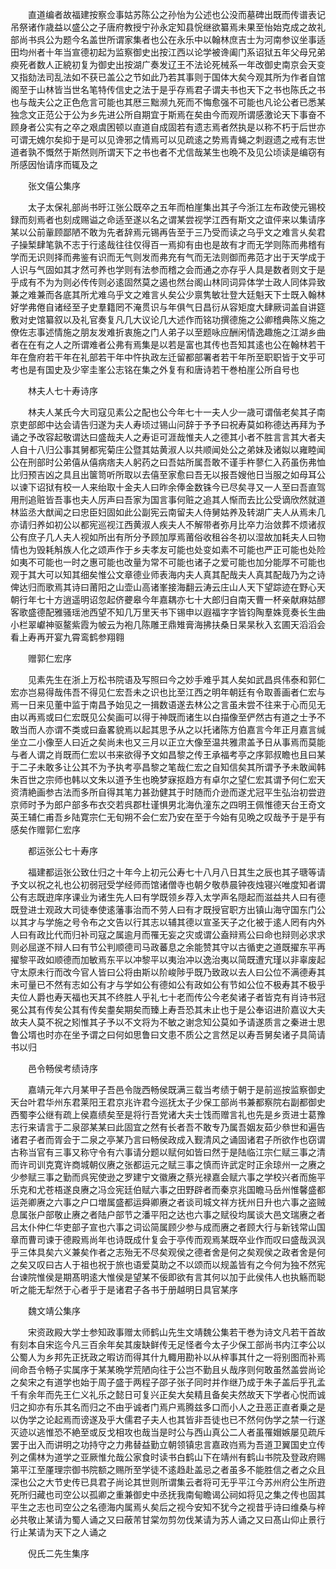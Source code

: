 <!-- { "loadSidebar": true } -->
　　直道编者故福建按察佥事姑苏陈公之孙怡为公述也公没而墓碑出既而传谱表记吊祭诸作歳益以盛公之子唐府教授宁孙永定知县恱继欲纂焉未果至怡始克成之故礼部尚书呉公为题今名盖世所谓家集者也公在永乐中以翰林庶吉士为河南参议坐事适田均州者十年当宣德初起为监察御史出按江西以论学被谗阖门系诏狱五年父母兄弟瘐死者数人正綂初复为御史出按湖广奏发辽王不法论死械系一年改御史南京会天变又指劾法司乱法如不获已盖公之节如此乃若其事则于国体大矣今观其所为作者自馆阁至于山林皆当世名笔特传信史之法于是乎存焉君子谓夫书也天下之书也陈氏之书也与哉夫公之正色危言可能也其厯三黜濒九死而不悔愈强不可能也凡论公者已悉某独念文正范公于公为乡先进公所自期宜于斯焉在矣由今而观所谓感激论天下事奋不顾身者公实有之卒之艰虞困顿以直道自成固若有遗志焉者然执是以称不朽于后世亦可谓无媿尔矣抑于是可以见谗邪之情焉可以见疏逺之势焉青蝇之刺遐遗之戒有志世道者孰不慨然于斯然则所谓天下之书也者不尤信哉某生也晩不及见公顷读是编窃有所感因怡请序而辄及之

　　张文僖公集序

　　太子太保礼部尚书旴江张公既卒之五年而柏崖集出其子今浙江左布政使元锡校録而刻焉者也刻成赐谥之命适至遂以名之谓某尝视学江西有斯文之谊伻来以集请序某以公前軰顾鄙陋不敢为先者辞焉元锡再告至于三乃受而读之乌乎文之难言乆矣君子操椠肆笔孰不志于行逺哉往往仅得百一焉抑有由也是故有才而无学则陈而弗稽有学而无识则择而弗鉴有识而无气则发而弗充有气而无法则御而弗范才出于天学成于人识与气固如其才然可养也学则有法参而稽之会而通之亦存乎人具是数者则文于是乎成有不为为则必传传则必逺固然莫之遏也然台阁山林同词异体学士政人同体异致兼之难兼而各底其所尤难乌乎文之难言乆矣公少禀隽敏壮登大廷魁天下士既入翰林好学弗倦自诸经至子史羣籍罔不淹贯识与年俱气日昌衍从容矩度大肆厥词盖自讲筵敷对史馆纂叙以及礼官奏复凡几大议论几大述作而铭功撰德施之公卿稽典陈义施之僚佐志事述情施之朋友发难折衷施之门人弟子以至题咏应酬闲情逸趣施之江湖乡曲者在在有之人之所谓难者公弗有焉集是以若是富也其传也吾知其逺也公在翰林若干年在詹府若干年在礼部若干年中忤执政左迁留都部署者若干年所至职职皆于文乎可考也是有国史及少宰圭峯公志铭在集之外复有和唐诗若干巻柏崖公所自号也

　　林夫人七十寿诗序

　　林夫人某氏今大司寇见素公之配也公今年七十一夫人少一歳可谓偕老矣其子南京吏部郎中达会请告归遂为夫人寿顷过锡山问辞于予予曰祝寿莫如称德达再拜为予诵之予改容起敬谓达曰盛哉夫人之寿讵可涯哉惟夫人之德其小者不胜言言其大者夫人自十八归公事其舅都宪菊庄公暨其姑黄淑人以共顺闻处公之弟妹及诸姒以雍睦闻公在刑部时公弟僖从僖病痞夫人躬药之曰吾姑所属吾敢不谨手杵蓼仁入药虽伤弗恤比归预吉凶之具且出箧笥听所取以去僖至家愈曰吾无以报吾嫂他日当服之如母耳公以谏下诏狱有校一人来绐取十金夫人曰昨余俸金数铢今已尽矣寻又一人至曰吾直驾用刑追赃皆吾事也夫人厉声曰吾家为国言事何赃之追其人惭而去比公受谪欣然就道林监丞大猷闻之曰忠臣妇固如此公副宪云南留夫人侍舅姑养及转湖广夫人从焉未几亦请归养如初公以都宪巡视江西黄淑人疾夫人不解带者弥月比卒力治敛葬不烦诸叔公有庶子几人夫人视如所出有所分予顾加厚焉莆俗收租谷冬初以湿故加耗夫人曰物情也为毁耗斛族人化之颂声作于乡夫孝友可能也处变如素不可能也严正可能也处险如夷不可能也一时之惠可能也改量为常不可能也诸子之爱可能也加分能厚不可能也观于其大可以知其细矣惟公文章德业师表海内夫人真其配哉夫人真其配哉乃为之诗俾达归而歌焉其诗曰莆阳之山壶山高诸峯接海翻云涛云庄山人天下望踪迹在野心天朝行年七十方逍遥明诏忽起侪虁皋今年嘉耦亦七十大郎归自南天曹一杯亲献麻姑醪客歌盛德配雅骚瑶池西望不知几万里天书下锡申以遐福字字皆钧陶羣姝竞奏长生曲小栏翠巘神驱鳌紫霞为帔云为袍几陈雕玊鼎雉膏海拂扶桑日杲杲秋入玄圃天滔滔会看上寿再开宴九霄鸾鹤参翔翱

　　赠郭仁宏序

　　见素先生在浙上万松书院语及写照曰今之妙手难乎其人矣如武昌呉伟泰和郭仁宏亦岂易得哉伟吾不得见仁宏吾未之识也比至江西之明年朝廷有令取善画者仁宏与焉一日来见董中监于南昌予始见之一揖数语遂去林公之言虽未尝不往来于心而见无由以再焉或曰仁宏既见公矣画可以得于神既而诸生以白描像至俨然古有道之士予不敢当而人亦谓不类或曰盍畧貌焉以起其思予从之以托诸陈方伯嘉言今年正月嘉言缄坐立二小像至人曰近之矣尚未也又三月以正立大像至温共雅肃盖予日从事焉而莫能与者人谓之肖既而仁宏以书来欲得予文如昌黎之传王承福考亭之序郭叔瞻也且曰某于二子未敢多让公其不为予执考亭昌黎之笔哉仁宏之自知信矣其所谓予予未敢闻韩朱百世之宗师也韩以文朱以道予生也晩梦寐抠趋方有卓尔之望仁宏其谓予何仁宏天资清絶画参古法而多所自得其笔力甚劲健其于时随而介逊而遂尤冠平生弘治初尝逰京师时予为郎户部多布衣交若呉郡杜谨惧男北海仇潼东之四明王佩惟德天台王奇文英王辅仁甫吾乡陆寛宗仁无旬朔不会仁宏乃安在至于今始有见晩之叹哉予于是乎有感矣作赠郭仁宏序

　　都运张公七十寿序

　　福建都运张公致仕归之十年今上初元公寿七十八月八日其生之辰也其子瑭等请予文以祝之礼也公初弱冠受学经师而馆诸僧寺也朝夕敬恭晨钟夜烛寝兴唯度知者谓公有志既逰庠序课业为诸生先人曰有学既领乡荐入太学声名隠起而滋益共人曰有德既登进士观政大司徒奉使逺藩事治而不劳人曰有才既授官职方出镇山海守国东门公以其才与学施之号令布之文告以行其志以辅其德以宣圣天子之化被于逺人罔有内外人曰有政比代而归补司寇之属逾月而罹无妄之灾或谓公盍辩焉公曰命也辩则必求求则必屈遂不辩人曰有节公判顺德司马政蕃息之余能赞其守以古循吏之道既擢东平再擢黎平政如顺德而加敏焉东平以冲黎平以夷治冲以逸治夷以简既遭宄瑾以非辜废起守太原未行而改今官人皆曰公将由斯以阶峻陟乎既乃致政以去人曰公位不满德寿其未可量已不然有志如公有才与学如公有德如公有政如公有节如公位不极寿其不极乎夫位人爵也寿天福也天其不终胜人乎礼七十老而传公今老矣诸子者皆克有肖诗书冠冕公其有传矣公其有传矣耋矣期矣而臻上寿吾恐其未止也于是公奉诏进阶嘉议大夫故夫人莫不祝之矧惟其子予以不文将为不敏之谢念知公莫如予请遂质言之秦进士思鲁公壻也时亦在坐予谓之曰何如思鲁曰文患不质公之言然足以寿吾舅矣诸子具简请书以归

　　邑令畅侯考绩诗序

　　嘉靖元年六月某甲子吾邑令陇西畅侯既满三载当考绩于朝于是前巡按监察御史天台叶君华州东君莱阳王君京兆许君今巡抚太子少保工部尚书兼都察院右副都御史西蜀李公继有疏上侯嘉绩矣至是将行吾党诸大夫士饯而赠言礼也先是乡贡进士葛豫志行来请言于二泉邵某某曰此固宜之然有长者吾不敢专乃属吾姻友茹少叅世和遍告诸君子者而胥会于二泉之亭某乃言曰畅侯政成入觐清风之诵固诸君子所欲作也窃谓古称当官有三事又称守令有六事请分题以赋何如皆曰然于是陆临江宗仁赋三事之清而许司训克寛许商城朝仪赓之张都运元之赋三事之慎而许武定时正余琼州一之赓之少参赋三事之勤而呉宪使逊之罗建宁文徽赓之蔡光禄嘉会赋六事之学校兴者而施平乐克和尤苍梧遂良赓之冯佥宪廷伯赋六事之田野辟者而秦京兆国瞻马岳州惟馨盛都运尧卿赓之六事之户口増属盛都运舜卿赓之者谈司城文祥方抚州日升也六事之盗贼息属张户部敬止赓之者陆户部节之潘平阳之达也六事之赋役均属谈大邑文瑞赓之者吕太仆仲仁华吏部子宣也六事之词讼简属顾少参与成而赓之者顾大行与新钱常山国章而曹司谏于德殿焉尚年也诗既成什复会于亭传而观焉某既卒业作而叹曰盛哉沨沨乎三体具矣六义兼矣作者之志殆无不尽矣观侯之德者舍是何之矣观侯之政者舍是何之矣又叹曰古人于祖也祝于旅也语爱莫助之不以颂而以规盖皆有之今何为独不然宪台谏院惟侯是期髙明逺大惟侯是望某不佞即欲有言其何以加于此侯伟人也执觞而聪听之能无犁然于心者乎于是诸君子各书于册越明日具官某序

　　魏文靖公集序

　　宋资政殿大学士参知政事赠太师鹤山先生文靖魏公集若干巻为诗文凡若干首故有刻本自宋迄今凡三百余年矣其废缺鲜传无足怪者今太子少保工部尚书内江李公以公蜀人为乡邦先正抚政之暇访而得其什九輙用勘补以从梓事其什之一将别图而补焉间命吾令畅子实属序于某某晩学荒陋向往于公岂不勤且乆哉序则何敢虽然盖尝尚论之矣宋之有道学也始于周子盛于两程子邵子张子同时并作继乃成于朱子盖后乎孔孟千有余年而先王仁义礼乐之懿日可复兴正矣大矣精且备矣夫然故天下学者心悦而诚归之抑亦有乐其名而归之不由乎诚者门焉户焉腾兹多口而小人之丑恶正直者乗之是以伪学之论起焉而谤遂及乎大儒君子夫人也其皆非吾徒也已不然何伪学之禁一行遂灭迹以逃惟恐不絶至或反戈相攻也哉当是时公与西山真公二人者虽罹媢嫉屡见疏斥罢于出入而讲明之功持守之力弗替益勤立朝领镇忠言嘉政岿焉为吾道卫翼国史立传列之儒林为道学之亚厥惟允哉公家食时读书白鹤山下在靖州有鹤山书院及登政府赐第平江至厪理宗御书院额之赐所至学徒不逺趋赴盖忌之者虽多不能胜信之者之众且深也公之大节史传已具君子尚论其世则所谓集云者将可无乎平江今苏州府公生所逰死所归藏也司空公以孤卿之重兼御史中丞抚我南甸瞻谒公祠如将见之集之传也固其平生之志也司空公之名德海内属焉乆矣后之视今安知不犹今之视昔乎诗曰维桑与梓必共敬止某请为蜀人诵之又曰蔽芾甘棠勿剪勿伐某请为苏人诵之又曰髙山仰止景行行止某请为天下之人诵之

　　倪氏二先生集序

